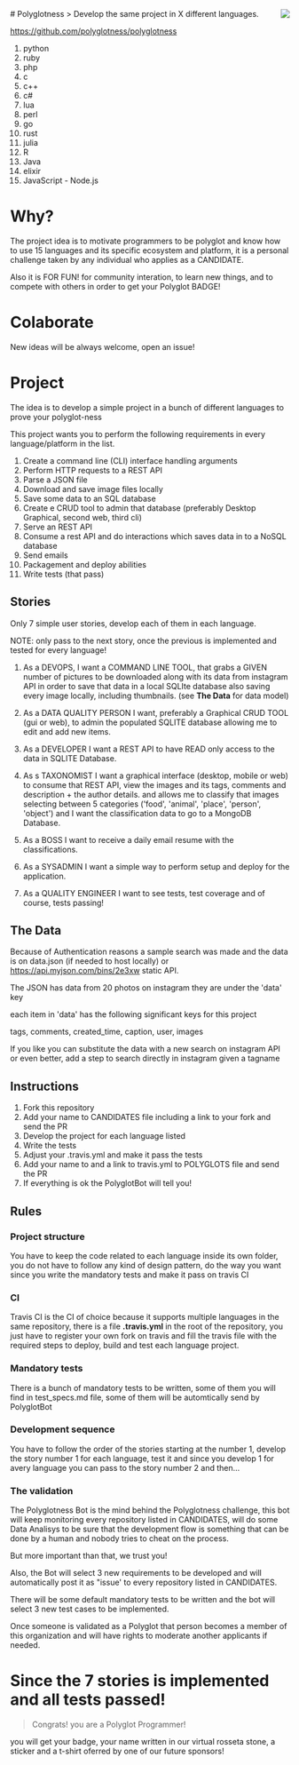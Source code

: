 <img src="https://avatars1.githubusercontent.com/u/12617483?v=3&s=120" align="right" />
# Polyglotness
> Develop the same project in X different languages.

https://github.com/polyglotness/polyglotness

1. python
2. ruby
3. php
4. c
5. c++
6. c#
7. lua
8. perl
9. go
10. rust
11. julia
12. R
13. Java
14. elixir
15. JavaScript - Node.js

# Why?

The project idea is to motivate programmers to be polyglot and know how to use 15 languages and its specific ecosystem and platform, it is a personal challenge taken by any individual who applies as a CANDIDATE.

Also it is FOR FUN! for community interation, to learn new things, and to compete with others in order to get your Polyglot BADGE!

# Colaborate

New ideas will be always welcome, open an issue!

# Project 

The idea is to develop a simple project in a bunch of different languages to prove your polyglot-ness

This project wants you to perform the following requirements in every language/platform in the list.

1.  Create a command line (CLI) interface handling arguments
2.  Perform HTTP requests to a REST API
3.  Parse a JSON file
4.  Download and save image files locally
5.  Save some data to an SQL database
6.  Create e CRUD tool to admin that database (preferably Desktop Graphical, second web, third cli)
7.  Serve an REST API
8.  Consume a rest API and do interactions which saves data in to a NoSQL database
9.  Send emails
10. Packagement and deploy abilities
11. Write tests (that pass)


## Stories

Only 7 simple user stories, develop each of them in each language.

NOTE: only pass to the next story, once the previous is implemented and tested for every language!

1. As a DEVOPS, I want a COMMAND LINE TOOL, that grabs a GIVEN number of pictures to be downloaded along with its data from instagram API in order to save that data in a local SQLIte database
also saving every image locally, including thumbnails. (see **The Data** for data model)

2. As a DATA QUALITY PERSON I want, preferably a Graphical CRUD TOOL (gui or web), to admin the populated SQLITE database allowing me to edit and add new items.

3. As a DEVELOPER I want a REST API to have READ only access to the data in SQLITE Database.

4. As s TAXONOMIST I want a graphical interface (desktop, mobile or web) to consume that REST API, view the images and its tags, comments and description + the author details.
and allows me to classify that images selecting between 5 categories ('food', 'animal', 'place', 'person', 'object') and I want the classification data to go to a MongoDB Database.

5. As a BOSS I want to receive a daily email resume with the classifications.

6. As a SYSADMIN I want a simple way to perform setup and deploy for the application.

7. As a QUALITY ENGINEER I want to see tests, test coverage and of course, tests passing!


## The Data

Because of Authentication reasons a sample search was made and the data is on
data.json (if needed to host locally) or https://api.myjson.com/bins/2e3xw static API.

The JSON has data from 20 photos on instagram they are under the 'data' key

each item in 'data' has the following significant keys for this project

tags, comments, created_time, caption, user, images

If you like you can substitute the data with a new search on instagram API or even better, add a step to search directly in instagram given a tagname

## Instructions

1. Fork this repository
2. Add your name to CANDIDATES file including a link to your fork and send the PR
2. Develop the project for each language listed
3. Write the tests
4. Adjust your .travis.yml and make it pass the tests
5. Add your name to and a link to travis.yml to POLYGLOTS file and send the PR
6. If everything is ok the PolyglotBot will tell you!

## Rules

### Project structure

You have to keep the code related to each language inside its own folder, you do not have to follow any kind of design pattern, do the way you want since you write the mandatory tests and make it pass on travis CI

### CI

Travis CI is the CI of choice because it supports multiple languages in the same repository, there is a file **.travis.yml** in the root of the repository, you just have to register your own fork on travis and fill the travis file with the required steps to deploy, build and test each language project.

### Mandatory tests

There is a bunch of mandatory tests to be written, some of them you will find in test_specs.md file, some of them will be automtically send by PolyglotBot

### Development sequence

You have to follow the order of the stories starting at the number 1, develop the story number 1 for each language, test it and since you develop 1 for avery language you can pass to the story number 2 and then...

### The validation

The Polyglotness Bot is the mind behind the Polyglotness challenge, this bot will keep monitoring every repository listed in CANDIDATES, will do some Data Analisys to be sure that the development flow is something that can be done by a human and nobody tries to cheat on the process. 

But more important than that, we trust you!

Also, the Bot will select 3 new requirements to be developed and will automatically post it as "issue' to every repository listed in CANDIDATES.

There will be some default mandatory tests to be written and the bot will select 3 new test cases to be implemented.

Once someone is validated as a Polyglot that person becomes a member of this organization and will have rights to moderate another applicants if needed.

# Since the 7 stories is implemented and all tests passed!

> Congrats! you are a Polyglot Programmer!

you will get your badge, your name written in our virtual rosseta stone, a sticker and a t-shirt oferred by one of our future sponsors!

